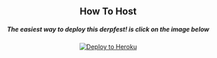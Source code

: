 <h2 align="center">How To Host</h2>
<h5 align="center">The easiest way to deploy this derpfest! is click on the image below</h5>
<p align="center"><a href="https://heroku.com/deploy?template=https://github.com/MuhamadFajarGaray/tree/master"> <img src="https://telegra.ph/file/4847860e1e996c042a53a.jpg" alt="Deploy to Heroku" /></a></p>
<p align="center">&nbsp;</p>
